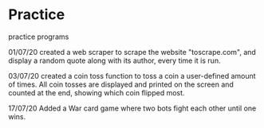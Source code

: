 # Practice
practice programs

01/07/20 created a web scraper to scrape the website "toscrape.com", and display a random quote along with its author, every time it is run. 

03/07/20 created a coin toss function to toss a coin a user-defined amount of times. All coin tosses are displayed and printed on the screen and counted at the end, showing which coin flipped most.

17/07/20 Added a War card game where two bots fight each other until one wins.
